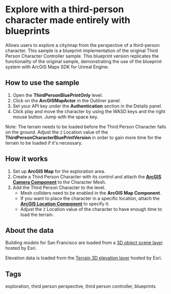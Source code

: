# Explore with a third-person character made entirely with blueprints

Allows users to explore a city/map from the perspective of a third-person character.
This sample is a blueprint implementation of the original Third Person Character Controller sample.
This blueprint version replicates the functionality of the original sample, demonstrating the use of the blueprint system with ArcGIS Maps SDK for Unreal Engine.

## How to use the sample

1. Open the **ThirdPersonBluePrintOnly** level.
2. Click on the **ArcGISMapActor** in the Outliner panel.
3. Set your API key under the **Authentication** section in the Details panel.
4. Click play and move the character by using the WASD keys and the right mouse button. Jump with the space key.

Note: The terrain needs to be loaded before the Third Person Character falls on the ground. Adjust the `Z` Location value of the **ThirdPersonCharacterBluePrintVersion** in order to gain more time for the terrain to be loaded if it's necessary.


## How it works

1. Set up **ArcGIS Map** for the exploration area.
2. Create a Third Person Character with its control and attach the [**ArcGIS Camera Component**](https://developers.arcgis.com/unreal-engine/maps/camera/#arcgis-camera-component) to the Character Mesh. 
3. Add the Third Person Character to the level.
   - Mesh colliders need to be enabled in the **ArcGIS Map Component**.
   - If you want to place the character in a specific location, attach the [**ArcGIS Location Component**](https://developers.arcgis.com/unreal-engine/maps/location-component/) to specify it.
   - Adjust the `Z` Location value of the character to have enough time to load the terrain.

## About the data

Building models for San Francisco are loaded from a [3D object scene layer](https://tiles.arcgis.com/tiles/z2tnIkrLQ2BRzr6P/arcgis/rest/services/SanFrancisco_Bldgs/SceneServer) hosted by Esri.

Elevation data is loaded from the [Terrain 3D elevation layer](https://www.arcgis.com/home/item.html?id=7029fb60158543ad845c7e1527af11e4) hosted by Esri.

## Tags

exploration, third person perspective, third person controller, blueprints
